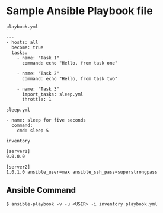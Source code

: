 # Sample Ansible Playbook file

`playbook.yml`
```
---
- hosts: all
  become: true
  tasks:
    - name: "Task 1"
      command: echo "Hello, from task one"
        
    - name: "Task 2"
      command: echo "Hello, from task two"

    - name: "Task 3"
      import_tasks: sleep.yml
      throttle: 1
```
`sleep.yml`
```
- name: sleep for five seconds
  command:
    cmd: sleep 5
```
`inventory`
```
[server1]
0.0.0.0

[server2]
1.0.1.0 ansible_user=max ansible_ssh_pass=superstrongpass
```

## Ansible Command
`$ ansible-playbook -v -u <USER> -i inventory playbook.yml`
